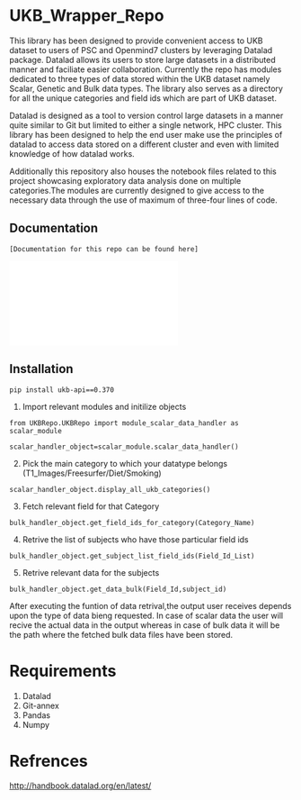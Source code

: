 # UKB_Wrapper_Repo

This library has been designed to provide convenient access to UKB dataset to users of PSC and Openmind7 clusters by leveraging Datalad package. Datalad allows its users to store large datasets in a distributed manner and faciliate easier collaboration. Currently the repo has modules dedicated to three types of data stored within the UKB dataset namely Scalar, Genetic and Bulk data types. The library also serves as a directory for all the unique categories and field ids which are part of UKB dataset. 

Datalad is designed as a tool to version control large datasets in a manner quite similar to Git but limited to either a single network, HPC cluster. This library has been designed to help the end user make use the principles of datalad to access data stored on a different cluster and even with limited knowledge of how datalad works.

Additionally this repository also houses the notebook files related to this project showcasing exploratory data analysis done on multiple categories.The modules are currently designed to give access to the necessary data through the use of maximum of three-four lines of code.
## Documentation
```
[Documentation for this repo can be found here]
```

![Documentation](ukb_api/docs/build/html/index.html)



## Installation
```
pip install ukb-api==0.370

```

1. Import relevant modules and initilize objects
```
from UKBRepo.UKBRepo import module_scalar_data_handler as scalar_module

scalar_handler_object=scalar_module.scalar_data_handler()
```
2. Pick the main category to which your datatype belongs (T1_Images/Freesurfer/Diet/Smoking)
```
scalar_handler_object.display_all_ukb_categories()
```
3. Fetch relevant field for that Category
```
bulk_handler_object.get_field_ids_for_category(Category_Name)
```
4. Retrive the list of subjects who have those particular field ids
```
bulk_handler_object.get_subject_list_field_ids(Field_Id_List)
```
5. Retrive relevant data for the subjects
```
bulk_handler_object.get_data_bulk(Field_Id,subject_id)
```

After executing the funtion of data retrival,the output user receives depends upon the type of data bieng requested. In case of scalar data the user will recive the actual data in the output whereas in case of bulk data it will be the path where the fetched bulk data files have been stored. 

# Requirements

1. Datalad
2. Git-annex
3. Pandas
4. Numpy

# Refrences

http://handbook.datalad.org/en/latest/
